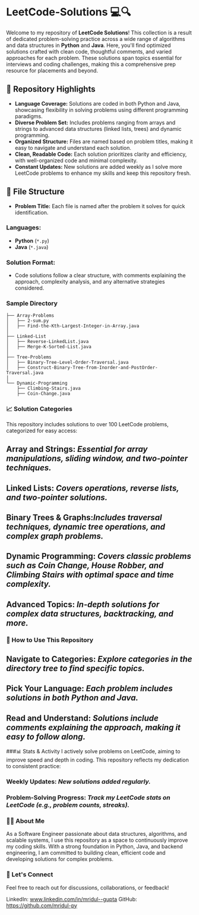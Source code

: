 # LeetCode-Solutions 💻🔍

Welcome to my repository of **LeetCode Solutions**! This collection is a result of dedicated problem-solving practice across a wide range of algorithms and data structures in **Python** and **Java**. Here, you'll find optimized solutions crafted with clean code, thoughtful comments, and varied approaches for each problem. These solutions span topics essential for interviews and coding challenges, making this a comprehensive prep resource for placements and beyond.

## 🌟 Repository Highlights

- **Language Coverage:** Solutions are coded in both Python and Java, showcasing flexibility in solving problems using different programming paradigms.
- **Diverse Problem Set:** Includes problems ranging from arrays and strings to advanced data structures (linked lists, trees) and dynamic programming.
- **Organized Structure:** Files are named based on problem titles, making it easy to navigate and understand each solution.
- **Clean, Readable Code:** Each solution prioritizes clarity and efficiency, with well-organized code and minimal complexity.
- **Constant Updates:** New solutions are added weekly as I solve more LeetCode problems to enhance my skills and keep this repository fresh.

## 📁 File Structure

- **Problem Title:** Each file is named after the problem it solves for quick identification.
  
### Languages:
- **Python** (`*.py`)
- **Java** (`*.java`)

### Solution Format:
- Code solutions follow a clear structure, with comments explaining the approach, complexity analysis, and any alternative strategies considered.

### Sample Directory
```plaintext
├── Array-Problems
│   ├── 2-sum.py
│   ├── Find-the-Kth-Largest-Integer-in-Array.java
│
├── Linked-List
│   ├── Reverse-LinkedList.java
│   ├── Merge-K-Sorted-List.java
│
├── Tree-Problems
│   ├── Binary-Tree-Level-Order-Traversal.java
│   ├── Construct-Binary-Tree-from-Inorder-and-PostOrder-Traversal.java
│
└── Dynamic-Programming
    ├── Climbing-Stairs.java
    ├── Coin-Change.java
```
### 📈 Solution Categories
This repository includes solutions to over 100 LeetCode problems, categorized for easy access:

## Array and Strings: ***Essential for array manipulations, sliding window, and two-pointer techniques.***
## Linked Lists: ***Covers operations, reverse lists, and two-pointer solutions.***
## Binary Trees & Graphs:***Includes traversal techniques, dynamic tree operations, and complex graph problems.***
## Dynamic Programming: ***Covers classic problems such as Coin Change, House Robber, and Climbing Stairs with optimal space and time complexity.***
## Advanced Topics: ***In-depth solutions for complex data structures, backtracking, and more.***
### 🚀 How to Use This Repository
## Navigate to Categories: ***Explore categories in the directory tree to find specific topics.***
## Pick Your Language: ***Each problem includes solutions in both Python and Java.***
## Read and Understand: ***Solutions include comments explaining the approach, making it easy to follow along.***

###📊 Stats & Activity
I actively solve problems on LeetCode, aiming to improve speed and depth in coding. This repository reflects my dedication to consistent practice:

### Weekly Updates: ***New solutions added regularly.***
### Problem-Solving Progress: ***Track my LeetCode stats on LeetCode (e.g., problem counts, streaks).***
### 👨‍💻 About Me
As a Software Engineer passionate about data structures, algorithms, and scalable systems, I use this repository as a space to continuously improve my coding skills. With a strong foundation in Python, Java, and backend engineering, I am committed to building clean, efficient code and developing solutions for complex problems.

### 🤝 Let's Connect
Feel free to reach out for discussions, collaborations, or feedback!

LinkedIn: www.linkedin.com/in/mridul--gupta
GitHub: https://github.com/mridul-py 
